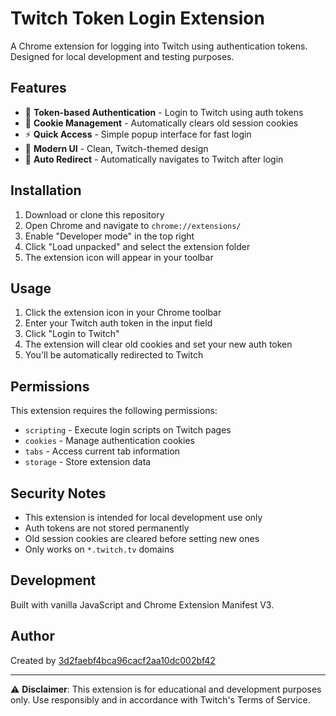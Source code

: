 # Twitch Token Login Extension

A Chrome extension for logging into Twitch using authentication tokens. Designed for local development and testing purposes.

## Features

- 🔐 **Token-based Authentication** - Login to Twitch using auth tokens
- 🧹 **Cookie Management** - Automatically clears old session cookies
- ⚡ **Quick Access** - Simple popup interface for fast login
- 🎨 **Modern UI** - Clean, Twitch-themed design
- 🔄 **Auto Redirect** - Automatically navigates to Twitch after login

## Installation

1. Download or clone this repository
2. Open Chrome and navigate to `chrome://extensions/`
3. Enable "Developer mode" in the top right
4. Click "Load unpacked" and select the extension folder
5. The extension icon will appear in your toolbar

## Usage

1. Click the extension icon in your Chrome toolbar
2. Enter your Twitch auth token in the input field
3. Click "Login to Twitch"
4. The extension will clear old cookies and set your new auth token
5. You'll be automatically redirected to Twitch

## Permissions

This extension requires the following permissions:
- `scripting` - Execute login scripts on Twitch pages
- `cookies` - Manage authentication cookies
- `tabs` - Access current tab information
- `storage` - Store extension data

## Security Notes

- This extension is intended for local development use only
- Auth tokens are not stored permanently
- Old session cookies are cleared before setting new ones
- Only works on `*.twitch.tv` domains

## Development

Built with vanilla JavaScript and Chrome Extension Manifest V3.

## Author

Created by [3d2faebf4bca96cacf2aa10dc002bf42](https://github.com/3d2faebf4bca96cacf2aa10dc002bf42)

---

⚠️ **Disclaimer**: This extension is for educational and development purposes only. Use responsibly and in accordance with Twitch's Terms of Service.
